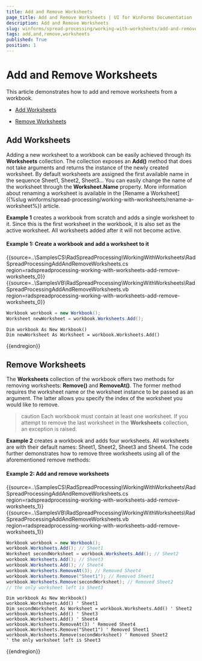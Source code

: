 ```yaml
---
title: Add and Remove Worksheets
page_title: Add and Remove Worksheets | UI for WinForms Documentation
description: Add and Remove Worksheets
slug: winforms/spread-processing/working-with-worksheets/add-and-remove-worksheets
tags: add,and,remove,worksheets
published: True
position: 1
---
```


# Add and Remove Worksheets

This article demonstrates how to add and remove worksheets from a workbook.
  
* [Add Worksheets](#add-worksheets)

* [Remove Worksheets](#remove-worksheets)

## Add Worksheets

Adding a new worksheet to a workbook can be easily achieved through its __Worksheets__ collection. The collection exposes an __Add()__ method that does not take arguments and returns the instance of the newly created worksheet. By default worksheets are assigned the first available name in the sequence Sheet1, Sheet2, Sheet3… You can easily change the name of the worksheet through the __Worksheet.Name__ property. More information about renaming a worksheet is available in the [Rename a Worksheet]({%slug winforms/spread-processing/working-with-worksheets/rename-a-worksheet%}) article.
        

__Example 1__ creates a workbook from scratch and adds a single worksheet to it. Since this is the first worksheet in the workbook, it is also set as the active worksheet. All worksheets added after it will not become active.
      
#### Example 1: Create a workbook and add a worksheet to it

{{source=..\SamplesCS\RadSpreadProcessing\WorkingWithWorksheets\RadSpreadProcessingAddAndRemoveWorksheets.cs region=radspreadprocessing-working-with-worksheets-add-remove-worksheets_0}} 
{{source=..\SamplesVB\RadSpreadProcessing\WorkingWithWorksheets\RadSpreadProcessingAddAndRemoveWorksheets.vb region=radspreadprocessing-working-with-worksheets-add-remove-worksheets_0}} 

````C#
Workbook workbook = new Workbook();
Worksheet newWorksheet = workbook.Worksheets.Add();

````
````VB.NET
Dim workbook As New Workbook()
Dim newWorksheet As Worksheet = workbook.Worksheets.Add()

````

{{endregion}} 

## Remove Worksheets

The __Worksheets__ collection of the workbook offers two methods for removing worksheets: __Remove()__ and __RemoveAt()__. The former method requires the worksheet name or the worksheet instance to be passed as an argument. The latter allows you specify the index of the worksheet you would like to remove.

>caution Each workbook must contain at least one worksheet. If you attempt to remove the last worksheet in the __Worksheets__ collection, an exception is raised.
>

__Example 2__ creates a workbook and adds four worksheets. All worksheets are with their default names: Sheet1, Sheet2, Sheet3 and Sheet4. The code further demonstrates how to remove three worksheets using all of the aforementioned remove methods:

#### Example 2: Add and remove worksheets

{{source=..\SamplesCS\RadSpreadProcessing\WorkingWithWorksheets\RadSpreadProcessingAddAndRemoveWorksheets.cs region=radspreadprocessing-working-with-worksheets-add-remove-worksheets_1}} 
{{source=..\SamplesVB\RadSpreadProcessing\WorkingWithWorksheets\RadSpreadProcessingAddAndRemoveWorksheets.vb region=radspreadprocessing-working-with-worksheets-add-remove-worksheets_1}} 

````C#
Workbook workbook = new Workbook();
workbook.Worksheets.Add(); // Sheet1
Worksheet secondWorksheet = workbook.Worksheets.Add(); // Sheet2
workbook.Worksheets.Add(); // Sheet3
workbook.Worksheets.Add(); // Sheet4
workbook.Worksheets.RemoveAt(3); // Removed Sheet4
workbook.Worksheets.Remove("Sheet1"); // Removed Sheet1
workbook.Worksheets.Remove(secondWorksheet); // Removed Sheet2
// the only worksheet left is Sheet3

````
````VB.NET
Dim workbook As New Workbook()
workbook.Worksheets.Add() ' Sheet1
Dim secondWorksheet As Worksheet = workbook.Worksheets.Add() ' Sheet2
workbook.Worksheets.Add() ' Sheet3
workbook.Worksheets.Add() ' Sheet4
workbook.Worksheets.RemoveAt(3) ' Removed Sheet4
workbook.Worksheets.Remove("Sheet1") ' Removed Sheet1
workbook.Worksheets.Remove(secondWorksheet) ' Removed Sheet2
' the only worksheet left is Sheet3

````

{{endregion}}
